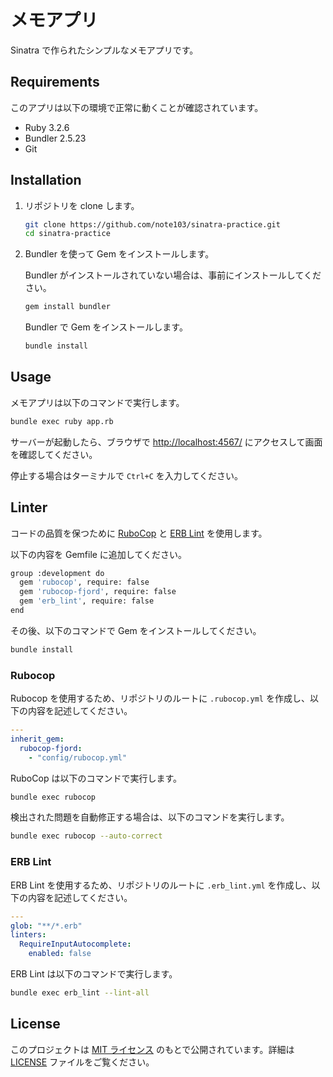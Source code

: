 # メモアプリ

Sinatra で作られたシンプルなメモアプリです。

## Requirements

このアプリは以下の環境で正常に動くことが確認されています。

- Ruby 3.2.6
- Bundler 2.5.23
- Git

## Installation

1. リポジトリを clone します。

   ```bash
   git clone https://github.com/note103/sinatra-practice.git
   cd sinatra-practice
   ```

2. Bundler を使って Gem をインストールします。

   Bundler がインストールされていない場合は、事前にインストールしてください。

   ```bash
   gem install bundler
   ```

   Bundler で Gem をインストールします。

   ```bash
   bundle install
   ```

## Usage

メモアプリは以下のコマンドで実行します。

```bash
bundle exec ruby app.rb
```

サーバーが起動したら、ブラウザで [http://localhost:4567/](http://localhost:4567/) にアクセスして画面を確認してください。

停止する場合はターミナルで `Ctrl+C` を入力してください。

## Linter

コードの品質を保つために [RuboCop](https://github.com/rubocop/rubocop) と [ERB Lint](https://github.com/Shopify/erb-lint) を使用します。

以下の内容を Gemfile に追加してください。

```bash
group :development do
  gem 'rubocop', require: false
  gem 'rubocop-fjord', require: false
  gem 'erb_lint', require: false
end
```

その後、以下のコマンドで Gem をインストールしてください。

```bash
bundle install
```

### Rubocop

Rubocop を使用するため、リポジトリのルートに `.rubocop.yml` を作成し、以下の内容を記述してください。

```yml
---
inherit_gem:
  rubocop-fjord:
    - "config/rubocop.yml"
```

RuboCop は以下のコマンドで実行します。

```bash
bundle exec rubocop
```

検出された問題を自動修正する場合は、以下のコマンドを実行します。

```bash
bundle exec rubocop --auto-correct
```

### ERB Lint

ERB Lint を使用するため、リポジトリのルートに `.erb_lint.yml` を作成し、以下の内容を記述してください。

```yml
---
glob: "**/*.erb"
linters:
  RequireInputAutocomplete:
    enabled: false
```

ERB Lint は以下のコマンドで実行します。

```bash
bundle exec erb_lint --lint-all
```

## License

このプロジェクトは [MIT ライセンス](https://opensource.org/license/MIT) のもとで公開されています。詳細は [LICENSE](./LICENSE) ファイルをご覧ください。
